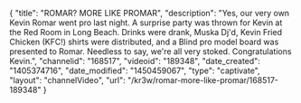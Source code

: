 {
    "title": "ROMAR? MORE LIKE PROMAR",
    "description": "Yes, our very own Kevin Romar went pro last night. A surprise party was thrown for Kevin at the Red Room in Long Beach. Drinks were drank, Muska Dj'd, Kevin Fried Chicken (KFC!) shirts were distributed, and a Blind pro model board was presented to Romar. Needless to say, we're all very stoked. Congratulations Kevin.",
    "channelid": "168517",
    "videoid": "189348",
    "date_created": "1405374716",
    "date_modified": "1450459067",
    "type": "captivate",
    "layout": "channelVideo",
    "url": "\/kr3w\/romar-more-like-promar\/168517-189348"
}
